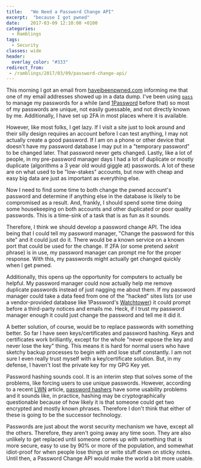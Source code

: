 ```yaml
---
title:   "We Need a Password Change API"
excerpt:  "because I got pwned"
date:    2017-03-09 12:10:00 +0100
categories:
  - Ramblings
tags:
  - Security
classes: wide
header:
  overlay_color: "#333"
redirect_from:
 - /ramblings/2017/03/09/password-change-api/
---
```


This morning I got an email from [haveibeenpwned.com](https://haveibeenpwned.com/) informing me that one of my email addresses showed up in a data dump.  I've been using [`pass`](https://www.passwordstore.org/) to manage my passwords for a while (and [1Password](https://1password.com/) before that) so most of my passwords are unique, not easily guessable, and not directly known by me.  Additionally, I have set up 2FA in most places where it is available.

However, like most folks, I get lazy.  If I visit a site just to look around and their silly design requires an account before I can test anything, I may not actually create a good password.  If I am on a phone or other device that doesn't have my password database I may put in a "temporary password" to be changed later.  That password never gets changed.  Lastly, like a lot of people, in my pre-password manager days I had a lot of duplicate or mostly duplicate (algorithms a 3 year old would giggle at) passwords.  A lot of these are on what used to be "low-stakes" accounts, but now with cheap and easy big data are just as important as everything else.

Now I need to find some time to both change the pwned account's password and determine if anything else in the database is likely to be compromised as a result.  And, frankly, I should spend some time doing some housekeeping on both accounts and other duplicated or poor quality passwords.  This is a time-sink of a task that is as fun as it sounds.

Therefore, I think we should develop a password change API.  The idea being that I could tell my password manager, "Change the password for this site" and it could just do it.  There would be a known service on a known port that could be used for the change.  If 2FA (or some pretend *sekrit* phrase) is in use, my password manager can prompt me for the proper response.  With this, my passwords might actually get changed quickly when I get pwned.

Additionally, this opens up the opportunity for computers to actually be helpful.  My password manager could now actually help me remove duplicate passwords instead of just nagging me about them.  If my password manager could take a data feed from one of the "hacked" sites lists (or use a vendor-provided database like 1Password's [Watchtower](https://1password.com/features/)) it could prompt before a third-party notices and emails me.  Heck, if I trust my password manager enough it could just change the password and tell me it did it.

A better solution, of course, would be to replace passwords with something better.  So far I have seen keys/certificates and password hashing.  Keys and certificates work brilliantly, except for the whole "never expose the key and never lose the key" thing.  This means it is hard for normal users who have sketchy backup processes to begin with and lose stuff constantly.  I am not sure I even really trust myself with a key/certificate solution.  But, in my defense, I haven't lost the private key for my GPG Key yet.

Password hashing sounds cool. It is an interim step that solves some of the problems, like forcing users to use unique passwords.  However, according to a recent [LWN](https://lwn.net/) article, [password hashers](https://lwn.net/Articles/715090/) have some usability problems and it sounds like, in practice, hashing may be cryptographically questionable because of how likely it is that someone could get two encrypted and mostly known phrases.  Therefore I don't think that either of these is going to be the successor technology.

Passwords are just about the worst security mechanism we have, except all the others.  Therefore, they aren't going away any time soon.  They are also unlikely to get replaced until someone comes up with something that is more secure, easy to use by 90% or more of the population, and somewhat idiot-proof for when people lose things or write stuff down on sticky notes.  Until then, a Password Change API would make the world a bit more usable.
